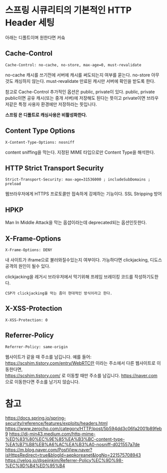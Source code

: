 # 스프링 시큐리티의 기본적인 HTTP Header 세팅 
아래는 디폴트이며 원한다면 커슼

## Cache-Control 
```
Cache-Control: no-cache, no-store, max-age=0, must-revalidate
```

 no-cache 캐시를 쓰기전에 서버에 캐시를 써도되는지 여부를 묻는다. 
 no-store 아무것도 캐싱하지 않는다. 
 must-revalidate 만료된 캐시만 서버에 확인을 받도록 한다. 

참고로 Cache-Control 추가적인 옵션은  public, private이 있다.
public, private public이면 공유 캐시(또는 중개 서버)에 저장해도 된다는 뜻이고 private이면 브라우저같은 특정 사용자 환경에만 저장하라는 뜻입니다.

__스프링 은 디폴트로 캐싱사용은 비활성화한다.__

## Content Type Options
```
X-Content-Type-Options: nosniff
```

 content sniffing을 막는다. 지정된 MIME 타입으로만 Content Type을 해석한다.


## HTTP Strict Transport Security
```
Strict-Transport-Security: max-age=31536000 ; includeSubDomains ; preload
```

웹브라우저에게 HTTPS 프로토콜만 접속하게 강제하는 기능이다.
SSL Stripping 방어

## HPKP
 Man In Middle Attack을 막는 옵셥이라는데 deprecated되는 옵션인듯한다.

## X-Frame-Options
```
X-Frame-Options: DENY
```

내 사이트가 iframe으로 불러와질수있는지 여부이다. 
가능하다면 clickjacking, 디도스공격의 원인이 될수 있다. 

clickjacking을 레거시 브라우저에서 막기위해 프레임 브레이킹 코드를 작성하기도한다.

```
CSP가 clickjacking을 막는 좀더 현대적인 방식이라고 한다.
```

## X-XSS-Protection
```
X-XSS-Protection: 0
```

## Referrer-Policy
```
Referrer-Policy: same-origin
```

웹사이트가 같을 때 주소를 남깁니다.
예를 들어: https://scshim.tistory.com/entry/WebRTC란 이라는 주소에서 다른 웹사이트로 이동한다면,  
https://scshim.tistory.com/ 로 이동할 때만 주소를 남깁니다. https://naver.com 으로 이동한다면 주소를 남기지 않습니다.


# 참고 
https://docs.spring.io/spring-security/reference/features/exploits/headers.html
https://www.zerocho.com/category/HTTP/post/5b594dd3c06fa2001b89feb9
https://dj-min43.medium.com/http-mime-%ED%83%80%EC%9E%85%EA%B3%BC-content-type-%EA%B7%B8%EB%A6%AC%EA%B3%A0-nosniff-d021557a7de
https://m.blog.naver.com/PostView.naver?isHttpsRedirect=true&blogId=aepkoreanet&logNo=221575708943
https://velog.io/@sejinkim/Referrer-Policy%EC%9D%98-%EC%9D%B4%ED%95%B4